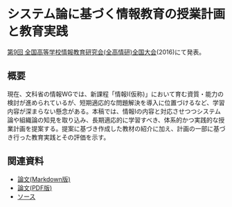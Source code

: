 # システム論に基づく情報教育の授業計画と教育実践
[第9回 全国高等学校情報教育研究会(全高情研)全国大会](http://www.zenkojoken.jp/09kanagawa)(2016)にて発表。

## 概要
現在、文科省の情報WGでは、新課程「情報I(仮称)」において育む資質・能力の検討が進められているが、短期適応的な問題解決を導入に位置づけるなど、学習内容が深まらない懸念がある。本稿では、情報Iの内容と対応させつつシステム論や組織論の知見を取り込み、長期適応的に学習すべき、体系的かつ実践的な授業計画を提案する。提案に基づき作成した教材の紹介に加え、計画の一部に基づき行った教育実践とその評価を示す。

## 関連資料
<!--
- [発表スライド(HTML版)](http://saireya.github.io/thesis/2016zen-system/slide.tex.xml)
- [発表スライド(PDF版)](https://www.slideshare.net/saireya/ss-)
-->
- [論文(Markdown版)](thesis.md)
- [論文(PDF版)](https://www.scribd.com/doc/319242230)
- [ソース](https://github.com/saireya/thesis-manuscript/tree/master/2016zen-system)
